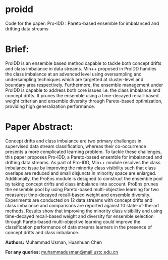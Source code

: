 # proidd
Code for the paper: Pro-IDD : Pareto-based ensemble for imbalanced and drifting data streams

# Brief:
ProIDD is an ensemble based method capable to tackle both concept drifts and class imbalance in data streams. Min++ proposed in ProIDD handles the class imbalance at an advanced level using oversampling and undersampling techniques which are targetted at cluster-level and boundary area respectively. Furthermore, the ensemble management under ProIDD is capable to address both core issues i.e. the class imbalance and concept drifts. It prunes the ensemble using a time-decayed recall-based weight criterian and ensemble diversity through Pareto-based optimization, providing high generalization performance. 

# Paper Abstract:
Concept drifts and class imbalance are two primary challenges in supervised data stream classification, whereas their  co-occurrence presents a more complicated learning problem. To tackle these challenges, this paper proposes Pro-IDD, a Pareto-based ensemble for imbalanced and drifting data streams. As part of Pro-IDD, Min++ module resolves the class imbalance issue by improving the minority class visibility such that class overlaps are reduced and small disjuncts in minority space are enlarged. Additionally, the ProEns module is designed to construct the ensemble pool by taking concept drifts and class imbalance into account. ProEns prunes the ensemble pool by using Pareto-based multi-objective learning for two measures: time-decayed recall-based weight and ensemble diversity. Experiments are conducted on 12 data streams with concept drifts and class imbalance and comparisons are reported against 10 state-of-the-art methods. Results show that improving the minority class visibility and using time-decayed recall-based weight and diversity for ensemble selection through Pareto-based multi-objective learning could improve the classification performance of data streams learners in the presence of concept drifts and class imbalance.

__Authors:__ Muhammad Usman, Huanhuan Chen

__For any queries:__ muhammadusman@mail.ustc.edu.cn
